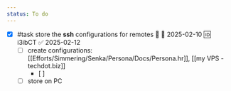 ```yaml
---
status: To do
---
```

- [x] #task store the **ssh** configurations for remotes 🔼 📅 2025-02-10 🆔 i3ibCT ✅ 2025-02-12
	- [ ] create configurations: [[Efforts/Simmering/Senka/Persona/Docs/Persona.hr]], [[my VPS - techdot.biz]]
		- [ ] 
	- [ ] store on PC
